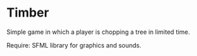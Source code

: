 # Timber
Simple game in which a player is chopping a tree in limited time.

Require: SFML library for graphics and sounds.

